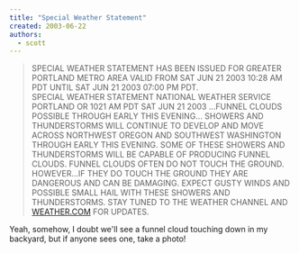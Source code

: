 ```yaml
---
title: "Special Weather Statement"
created: 2003-06-22
authors: 
  - scott
---
```


> SPECIAL WEATHER STATEMENT HAS BEEN ISSUED FOR GREATER PORTLAND METRO AREA VALID FROM SAT JUN 21 2003 10:28 AM PDT UNTIL SAT JUN 21 2003 07:00 PM PDT.  
> SPECIAL WEATHER STATEMENT NATIONAL WEATHER SERVICE PORTLAND OR 1021 AM PDT SAT JUN 21 2003 ...FUNNEL CLOUDS POSSIBLE THROUGH EARLY THIS EVENING... SHOWERS AND THUNDERSTORMS WILL CONTINUE TO DEVELOP AND MOVE ACROSS NORTHWEST OREGON AND SOUTHWEST WASHINGTON THROUGH EARLY THIS EVENING. SOME OF THESE SHOWERS AND THUNDERSTORMS WILL BE CAPABLE OF PRODUCING FUNNEL CLOUDS. FUNNEL CLOUDS OFTEN DO NOT TOUCH THE GROUND. HOWEVER...IF THEY DO TOUCH THE GROUND THEY ARE DANGEROUS AND CAN BE DAMAGING. EXPECT GUSTY WINDS AND POSSIBLE SMALL HAIL WITH THESE SHOWERS AND THUNDERSTORMS. STAY TUNED TO THE WEATHER CHANNEL AND [WEATHER.COM](http://www.weather.com/weather/local/97232) FOR UPDATES.

Yeah, somehow, I doubt we'll see a funnel cloud touching down in my backyard, but if anyone sees one, take a photo!
